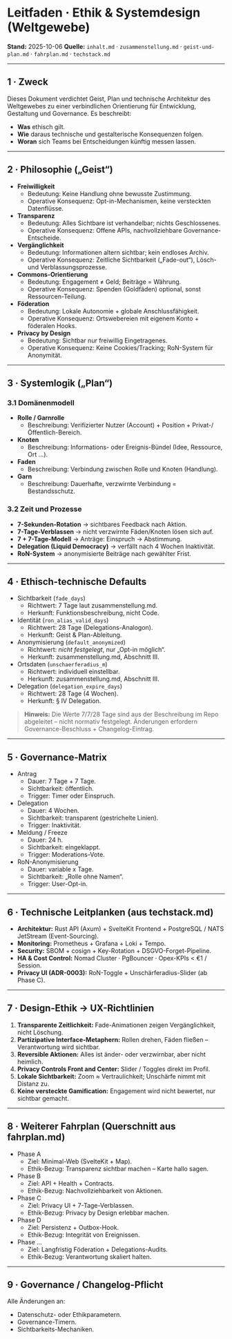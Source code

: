 # Leitfaden · Ethik & Systemdesign (Weltgewebe)

**Stand:** 2025-10-06
**Quelle:** `inhalt.md` · `zusammenstellung.md` · `geist-und-plan.md` · `fahrplan.md` · `techstack.md`

---

## 1 · Zweck

Dieses Dokument verdichtet Geist, Plan und technische Architektur des Weltgewebes zu einer
verbindlichen Orientierung für
Entwicklung, Gestaltung und Governance.
Es beschreibt:

- **Was** ethisch gilt.
- **Wie** daraus technische und gestalterische Konsequenzen folgen.
- **Woran** sich Teams bei Entscheidungen künftig messen lassen.

---

## 2 · Philosophie („Geist“)

- **Freiwilligkeit**
  - Bedeutung: Keine Handlung ohne bewusste Zustimmung.
  - Operative Konsequenz: Opt-in-Mechanismen, keine versteckten Datenflüsse.
- **Transparenz**
  - Bedeutung: Alles Sichtbare ist verhandelbar; nichts Geschlossenes.
  - Operative Konsequenz: Offene APIs, nachvollziehbare Governance-Entscheide.
- **Vergänglichkeit**
  - Bedeutung: Informationen altern sichtbar; kein endloses Archiv.
  - Operative Konsequenz: Zeitliche Sichtbarkeit („Fade-out“), Lösch- und Verblassungsprozesse.
- **Commons-Orientierung**
  - Bedeutung: Engagement ≠ Geld; Beiträge = Währung.
  - Operative Konsequenz: Spenden (Goldfäden) optional, sonst Ressourcen-Teilung.
- **Föderation**
  - Bedeutung: Lokale Autonomie + globale Anschlussfähigkeit.
  - Operative Konsequenz: Ortswebereien mit eigenem Konto + föderalen Hooks.
- **Privacy by Design**
  - Bedeutung: Sichtbar nur freiwillig Eingetragenes.
  - Operative Konsequenz: Keine Cookies/Tracking; RoN-System für Anonymität.

---

## 3 · Systemlogik („Plan“)

### 3.1 Domänenmodell

- **Rolle / Garnrolle**
  - Beschreibung: Verifizierter Nutzer (Account) + Position + Privat-/Öffentlich-Bereich.
- **Knoten**
  - Beschreibung: Informations- oder Ereignis-Bündel (Idee, Ressource, Ort …).
- **Faden**
  - Beschreibung: Verbindung zwischen Rolle und Knoten (Handlung).
- **Garn**
  - Beschreibung: Dauerhafte, verzwirnte Verbindung = Bestandsschutz.

### 3.2 Zeit und Prozesse

- **7-Sekunden-Rotation** → sichtbares Feedback nach Aktion.
- **7-Tage-Verblassen** → nicht verzwirnte Fäden/Knoten lösen sich auf.
- **7 + 7-Tage-Modell** → Anträge: Einspruch → Abstimmung.
- **Delegation (Liquid Democracy)** → verfällt nach 4 Wochen Inaktivität.
- **RoN-System** → anonymisierte Beiträge nach gewählter Frist.

---

## 4 · Ethisch-technische Defaults

- Sichtbarkeit (`fade_days`)
  - Richtwert: 7 Tage laut zusammenstellung.md.
  - Herkunft: Funktionsbeschreibung, nicht Code.
- Identität (`ron_alias_valid_days`)
  - Richtwert: 28 Tage (Delegations-Analogon).
  - Herkunft: Geist & Plan-Ableitung.
- Anonymisierung (`default_anonymized`)
  - Richtwert: *nicht festgelegt*, nur „Opt-in möglich“.
  - Herkunft: zusammenstellung.md, Abschnitt III.
- Ortsdaten (`unschaerferadius_m`)
  - Richtwert: individuell einstellbar.
  - Herkunft: zusammenstellung.md, Abschnitt III.
- Delegation (`delegation_expire_days`)
  - Richtwert: 28 Tage (4 Wochen).
  - Herkunft: § IV Delegation.

> **Hinweis:** Die Werte 7/7/28 Tage sind aus der Beschreibung im Repo abgeleitet – nicht normativ festgelegt.
> Änderungen erfordern Governance-Beschluss + Changelog-Eintrag.

---

## 5 · Governance-Matrix

- Antrag
  - Dauer: 7 Tage + 7 Tage.
  - Sichtbarkeit: öffentlich.
  - Trigger: Timer oder Einspruch.
- Delegation
  - Dauer: 4 Wochen.
  - Sichtbarkeit: transparent (gestrichelte Linien).
  - Trigger: Inaktivität.
- Meldung / Freeze
  - Dauer: 24 h.
  - Sichtbarkeit: eingeklappt.
  - Trigger: Moderations-Vote.
- RoN-Anonymisierung
  - Dauer: variable x Tage.
  - Sichtbarkeit: „Rolle ohne Namen“.
  - Trigger: User-Opt-in.

---

## 6 · Technische Leitplanken (aus techstack.md)

- **Architektur:** Rust API (Axum) + SvelteKit Frontend + PostgreSQL / NATS JetStream
  (Event-Sourcing).
- **Monitoring:** Prometheus + Grafana + Loki + Tempo.
- **Security:** SBOM + cosign + Key-Rotation + DSGVO-Forget-Pipeline.
- **HA & Cost Control:** Nomad Cluster · PgBouncer · Opex-KPIs < €1 / Session.
- **Privacy UI (ADR-0003):** RoN-Toggle + Unschärferadius-Slider (ab Phase C).

---

## 7 · Design-Ethik → UX-Richtlinien

1. **Transparente Zeitlichkeit:** Fade-Animationen zeigen Vergänglichkeit, nicht Löschung.
2. **Partizipative Interface-Metaphern:** Rollen drehen, Fäden fließen – Verantwortung wird
   sichtbar.
3. **Reversible Aktionen:** Alles ist änder- oder verzwirnbar, aber nicht heimlich.
4. **Privacy Controls Front and Center:** Slider / Toggles direkt im Profil.
5. **Lokale Sichtbarkeit:** Zoom ≈ Vertraulichkeit; Unschärfe nimmt mit Distanz zu.
6. **Keine versteckte Gamification:** Engagement wird nicht bewertet, nur sichtbar gemacht.

---

## 8 · Weiterer Fahrplan (Querschnitt aus fahrplan.md)

- Phase A
  - Ziel: Minimal-Web (SvelteKit + Map).
  - Ethik-Bezug: Transparenz sichtbar machen – Karte hallo sagen.
- Phase B
  - Ziel: API + Health + Contracts.
  - Ethik-Bezug: Nachvollziehbarkeit von Aktionen.
- Phase C
  - Ziel: Privacy UI + 7-Tage-Verblassen.
  - Ethik-Bezug: Privacy by Design erlebbar machen.
- Phase D
  - Ziel: Persistenz + Outbox-Hook.
  - Ethik-Bezug: Integrität von Ereignissen.
- Phase …
  - Ziel: Langfristig Föderation + Delegations-Audits.
  - Ethik-Bezug: Verantwortung skaliert halten.
---
## 9 · Governance / Changelog-Pflicht

Alle Änderungen an:

- Datenschutz- oder Ethikparametern.
- Governance-Timern.
- Sichtbarkeits-Mechaniken.

